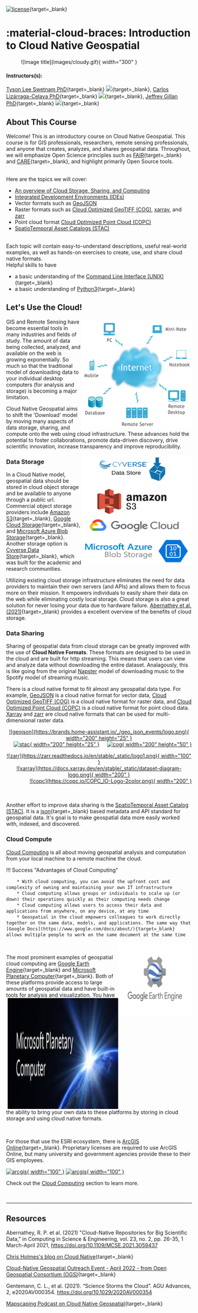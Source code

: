 [![license](https://mirrors.creativecommons.org/presskit/buttons/88x31/svg/by.svg)](https://creativecommons.org/licenses/by/4.0/){target=_blank} 

# :material-cloud-braces: Introduction to Cloud Native Geospatial

<figure markdown>
  ![Image title](images/cloudy.gif){ width="300" }
  <figcaption> </figcaption>
</figure>

#### Instructors(s): 

[Tyson Lee Swetnam PhD](https://tysonswetnam.com/){target=_blank} [![](https://orcid.org/sites/default/files/images/orcid_16x16.png)](http://orcid.org/0000-0002-6639-7181){target=_blank},
[Carlos Lizárraga-Celaya PhD](https://github.com/carloslizarragac){target=_blank} [![](https://orcid.org/sites/default/files/images/orcid_16x16.png)](https://orcid.org/0000-0002-0893-4268){target=_blank},
[Jeffrey Gillan PhD](http://www.gillanscience.com){target=_blank} [![](https://orcid.org/sites/default/files/images/orcid_16x16.png)](http://orcid.org/0000-0002-0731-3048){target=_blank}




## About This Course
Welcome! This is an introductory course on Cloud Native Geospatial. This course is for GIS professionals, researchers, remote sensing professionals, and anyone that creates, analyzes, and shares geospatial data. Throughout, we will emphasize Open Science principles such as [FAIR](https://www.go-fair.org/fair-principles/){target=_blank} and [CARE](https://www.gida-global.org/care){target=_blank}, and highlight primarily Open Source tools. 


<br/> Here are the topics we will cover:

* [An overview of Cloud Storage, Sharing, and Computing](#lets-use-the-cloud)
* [Integrated Development Environments (IDEs)](ide.md)
* Vector formats such as [GeoJSON](geojson.md)
* Raster formats such as [Cloud Optimized GeoTIFF (COG)](cog.md), [xarray](xarray.md), and [zarr](zarr.md)
* Point cloud format [Cloud Optimized Point Cloud (COPC)](copc.md)
* [SpatioTemporal Asset Catalogs (STAC)](stac.md)

<br/>
Each topic will contain easy-to-understand descriptions, useful real-world examples, as well as hands-on exercises to create, use, and share cloud native formats. 

<br/>
 Helpful skills to have

* a basic understanding of the [Command Line Interface (UNIX)](https://swcarpentry.github.io/shell-novice/){target=_blank}
* a basic understanding of [Python3](https://www.geeksforgeeks.org/introduction-to-python3/#:~:text=Python%20is%20a%20high%2Dlevel,them%20readable%20all%20the%20time.){target=_blank}

## Let's Use the Cloud!

<img align="right" width="300" height="300" src="images/cloud_graphic.png">


GIS and Remote Sensing have become essential tools in many industries and fields of study. The amount of data being collected, analyzed, and available on the web is growing exponentially. So much so that the traditional model of downloading data to your individual desktop computers (for analysis and storage) is becoming a major limitation. 

Cloud Native Geospatial aims to shift the 'Download' model by moving many aspects of data storage, sharing, and compute onto the web using cloud infrastructure. These advances hold the potential to foster collaborations, promote data-driven discovery, drive scientific innovation, increase transparency and improve reproducibility.


<img align="right" width="300" height="300" src="images/cloud_storage.png">

### Data Storage
In a Cloud Native model, geospatial data should be stored in cloud object storage and be available to anyone through a public url. Commercial object storage providers include [Amazon S3](https://aws.amazon.com/s3/){target=_blank}, [Google Cloud Storage](https://cloud.google.com/storage){target=_blank}, and [Microsoft Azure Blob Storage](https://azure.microsoft.com/en-us/services/storage/blobs/){target=_blank}. Another storage option is [Cyverse Data Store](https://cyverse.org/data-store){target=_blank}, which was built for the academic and research communities. 

Utilizing existing cloud storage infrastructure eliminates the need for data providers to maintain their own servers (and APIs) and allows them to focus more on their mission. It empowers individuals to easily share their data on the web while eliminating costly local storage. Cloud storage is also a great solution for never losing your data due to hardware failure. [Abernathey et al. (2021)](https://doi.org/10.1109/MCSE.2021.3059437){target=_blank} provides a excellent overview of the benefits of cloud storage.

### Data Sharing 
Sharing of geospatial data from cloud storage can be greatly improved with the use of **Cloud Native Formats**. These formats are designed to be used in the cloud and are built for http streaming. This means that users can view and analyze data without downloading the entire dataset. Analagously, this is like going from the original [Napster](https://en.wikipedia.org/wiki/Napster) model of downloading music to the Spotify model of streaming music.

There is a cloud native format to fit almost any geospatial data type. For example, [GeoJSON](geojson.md) is a cloud native format for vector data, [Cloud Optimized GeoTIFF (COG)](cog.md) is a cloud native format for raster data, and [Cloud Optimized Point Cloud (COPC)](copc.md) is a cloud native format for point cloud data. [Xarray](xarray.md) and [zarr](zarr.md) are cloud native formats that can be used for multi-dimensional raster data.

<center>
<a href="https://geojson.io" style="float:left" target="blank" rel="geojson">![geojson](https://brands.home-assistant.io/_/geo_json_events/logo.png){ width="200" height="25" } </a>

<a href="https://cogeo.org" style="float:right" target="blank" rel="cog">![cog](https://www.cogeo.org/images/logo/Cog-02.png){ width="200" height="50" } </a> 

<a href="https://stacspec.org" style="float:center" target="blank" rel="stac">![stac](https://d33wubrfki0l68.cloudfront.net/22691a3c3002324451ed99f4009de8aab761e1b7/d24da/public/images-original/stac-01.png){ width="200" height="25" } </a>
</center> 

<center>
<a href="https://zarr.readthedocs.io" style="float:left" target="blank" rel="zarr">![zarr](https://zarr.readthedocs.io/en/stable/_static/logo1.png){ width="100" } </a>
<a href="https://docs.xarray.dev" style="float:center" target="blank" rel="xarray">![xarray](https://docs.xarray.dev/en/stable/_static/dataset-diagram-logo.png){ width="200" } </a> 
<a href="https://copc.io" style="float:right" target="blank" rel="copc">![copc](https://copc.io/COPC_IO-Logo-2color.png){ width="200" } </a> 
</center>
<br/>
<br/>
<br/>

Another effort to improve data sharing is the [SpatioTemporal Asset Catalog (STAC)](stac.md). It is a [json](https://en.wikipedia.org/wiki/JSON){target=_blank} based metadata and API standard for geospatial data. It's goal is to make geospatial data more easily worked with, indexed, and discovered. 





### Cloud Compute 
[Cloud Computing](ide.md) is all about moving geospatial analysis and computation from your local machine to a remote machine the cloud.  


!!! Success "Advantages of Cloud Computing"
        
        * With cloud computing, you can avoid the upfront cost and complexity of owning and maintaining your own IT infrastructure
        * Cloud computing allows groups or individuals to scale up (or down) their operations quickly as their computing needs change
        * Cloud computing allows users to access their data and applications from anywhere, on any device, at any time
        * Geospatial in the cloud empowers colleagues to work directly together on the same data, models, and applications. The same way that [Google Docs](https://www.google.com/docs/about/){target=_blank} allows multiple people to work on the same document at the same time

<img align="right" width="200" height="200" src="images/GEE.png">



<br/>

The most prominent examples of geospatial cloud computing are [Google Earth Engine](https://earthengine.google.com/){target=_blank} and [Microsoft Planetary Computer](https://planetarycomputer.microsoft.com/){target=_blank}. Both of these platforms provide access to large amounts of geospatial data and have built-in tools for analysis and visualization. <img align="right" width="300" height="300" src="images/MPC2.jpeg">You have the ability to bring your own data to these platforms by storing in cloud storage and using cloud native formats. 






<br/>

For those that use the ESRI ecosystem, there is [ArcGIS Online](https://www.esri.com/en-us/arcgis/products/arcgis-online/overview){target=_blank}. Proprietary licenses are required to use ArcGIS Online, but many university and government agencies provide these to their GIS employees.

<a href="https://www.arcgis.com/index.html" align="left" target="blank" rel="arcgis">![arcgis](https://www.esri.com/content/dam/esrisites/en-us/common/icons/product-logos/ArcGISOnline.png){ width="100" }</a> <a href="https://www.arcgis.com/index.html" align="left" target="blank" rel="arcgis">![arcgis](https://upload.wikimedia.org/wikipedia/commons/d/df/ArcGIS_logo.png){ width="100" }</a>

Check out the [Cloud Computing](ide.md) section to learn more.



<br/>

---

## Resources  

Abernathey, R. P.  et al. (2021) "Cloud-Native Repositories for Big Scientific Data," in Computing in Science & Engineering, vol. 23, no. 2, pp. 26-35, 1 March-April 2021, https://doi.org/10.1109/MCSE.2021.3059437

[Chris Holmes's blog on Cloud Native](https://www.ogc.org/blog-article/towards-a-cloud-native-ogc/){target=_blank}

[Cloud-Native Geospatial Outreach Event - April 2022 - from Open Geospatial Consortium (OGS)](https://www.youtube.com/watch?v=hprPIr9Vt4M&list=PLQsQNjNIDU87yUFyKy1seaiRps389RPwk){target=_blank}

Gentemann, C. L., et al. (2021). “Science Storms the Cloud”. AGU Advances, 2, e2020AV000354. https://doi.org/10.1029/2020AV000354

[Mapscaping Podcast on Cloud Native Geospatial](https://mapscaping.com/podcast/cloud-native-geospatial/){target=_blank}